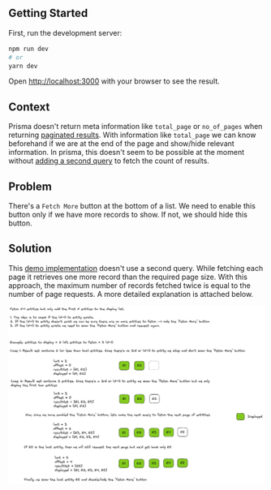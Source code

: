 ## Getting Started

First, run the development server:

```bash
npm run dev
# or
yarn dev
```

Open [http://localhost:3000](http://localhost:3000) with your browser to see the result.

## Context

Prisma doesn't return meta information like `total_page` or `no_of_pages` when returning [paginated results](https://www.prisma.io/docs/concepts/components/prisma-client/pagination). With information like `total_page` we can know beforehand if we are at the end of the page and show/hide relevant information. In prisma, this doesn't seem to be possible at the moment without [adding a second query](https://github.com/prisma/prisma/discussions/3087#discussioncomment-39983) to fetch the count of results.

## Problem

There's a `Fetch More` button at the bottom of a list. We need to enable this button only if we have more records to show. If not, we should hide this button.

## Solution

This [demo implementation](https://stackblitz.com/edit/nextjs-m8xcgk) doesn't use a second query. While fetching each page it retrieves one more record than the required page size. With this approach, the maximum number of records fetched twice is equal to the number of page requests. A more detailed explanation is attached below.

![eager-fetching-one-more](prisma-fetch-more.png)
